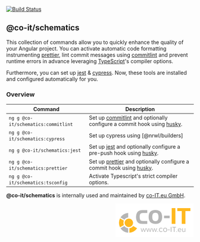 [![Build Status](https://travis-ci.org/co-IT/schematics.svg?branch=master)](https://travis-ci.org/co-IT/schematics)

## @co-it/schematics

This collection of commands allow you to quickly enhance the quality of your
Angular project.
You can activate automatic code formatting instrumenting [prettier],
lint commit messages using [commitlint] and prevent runtime errors in advance
leveraging [TypeScript]'s compiler options.

Furthermore, you can set up [jest] & [cypress]. Now, these tools are installed
and configured automatically for you.

### Overview

| Command                             | Description                                                               |
| ----------------------------------- | ------------------------------------------------------------------------- |
| `ng g @co-it/schematics:commitlint` | Set up [commitlint] and optionally configure a commit hook using [husky]. |
| `ng g @co-it/schematics:cypress`    | Set up cypress using [@nrwl/builders]                                     |
| `ng g @co-it/schematics:jest`       | Set up [jest] and optionally configure a pre-push hook using [husky].     |
| `ng g @co-it/schematics:prettier`   | Set up [prettier] and optionally configure a commit hook using [husky].   |
| `ng g @co-it/schematics:tsconfig`   | Activate Typescript's strict compiler options.                            |

**@co-it/schematics** is internally used and maintained by [co-IT.eu GmbH](https://co-IT.eu).

<img align="right" alt="Orange co-IT.eu GmbH Logo" src="https://github.com/co-IT/schematics/blob/master/assets/co-it.logo.png?raw=true">

[commitlint]: https://github.com/conventional-changelog/commitlint
[cypress]: https://www.cypress.io/
[husky]: https://github.com/typicode/husky
[jest]: https://jestjs.io/
[prettier]: https://prettier.io/
[typescript]: https://www.typescriptlang.org/
